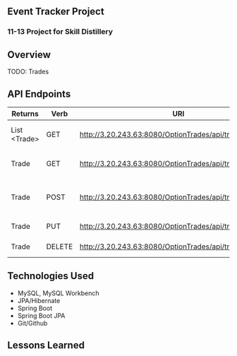 ## Event Tracker Project

### 11-13 Project for Skill Distillery

## Overview

TODO: Trades

## API Endpoints

| Returns | Verb | URI | Description|
|---------|------|-----|------------|
| List &lt;Trade&gt; | GET | http://3.20.243.63:8080/OptionTrades/api/trades | Retrieve a List of Trades|
|Trade | GET | http://3.20.243.63:8080/OptionTrades/api/trades/{tradeid} | Retrieves a single trade by ID |
|Trade | POST | http://3.20.243.63:8080/OptionTrades/api/trades | Creates a Trade into the Database |
|Trade | PUT | http://3.20.243.63:8080/OptionTrades/api/trades/{tradeid} | Updates a Trade by ID |
|Trade | DELETE | http://3.20.243.63:8080/OptionTrades/api/trades/{tradeid} | Deletes a Trade by ID |

## Technologies Used
* MySQL, MySQL Workbench
* JPA/Hibernate
* Spring Boot
* Spring Boot JPA
* Git/Github

## Lessons Learned
